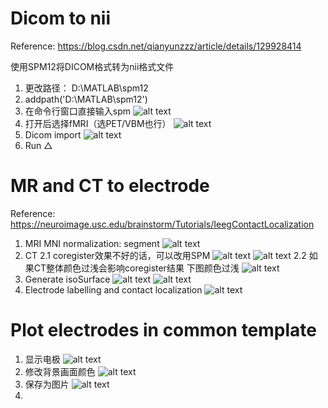 # Dicom to nii

Reference: https://blog.csdn.net/qianyunzzz/article/details/129928414

使用SPM12将DICOM格式转为nii格式文件

1.  更改路径： D:\MATLAB\spm12
2.  addpath('D:\MATLAB\spm12')
3.  在命令行窗口直接输入spm
    ![alt text](image.png)
4.  打开后选择fMRI（选PET/VBM也行）
   ![alt text](image-1.png)
5.  Dicom import
   ![alt text](image-2.png)
6.  Run △

# MR and CT to electrode

Reference: https://neuroimage.usc.edu/brainstorm/Tutorials/IeegContactLocalization 


1. MRI
   MNI normalization: segment
   ![alt text](image-3.png)
2. CT
   2.1   coregister效果不好的话，可以改用SPM
   ![alt text](image-4.png)
   ![alt text](image-5.png)
   2.2   如果CT整体颜色过浅会影响coregister结果
   下图颜色过浅
   ![alt text](image-9.png)
3. Generate isoSurface
   ![alt text](image-7.png)
   ![alt text](image-8.png)
4. Electrode labelling and contact localization
   ![alt text](image-10.png)
# Plot electrodes in common template
1. 显示电极
   ![alt text](image-6.png)
2. 修改背景画面颜色
   ![alt text](image-11.png)
3. 保存为图片
   ![alt text](image-12.png)
4. 